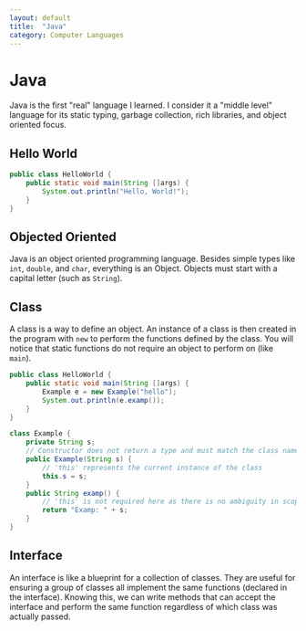 ```yaml
---
layout: default
title:  "Java"
category: Computer Languages
---
```


# Java
Java is the first "real" language I learned. I consider it a "middle
level" language for its static typing, garbage collection, rich
libraries, and object oriented focus.

## Hello World

```java
public class HelloWorld {
    public static void main(String []args) {
        System.out.println("Hello, World!");
    }
}
```

## Objected Oriented
Java is an object oriented programming language. Besides simple
types like `int`, `double`, and `char`, everything is an Object.
Objects must start with a capital letter (such as `String`).

## Class
A class is a way to define an object. An instance of a class is
then created in the program with `new` to perform the functions
defined by the class. You will notice that static functions do not
require an object to perform on (like `main`).

```java
public class HelloWorld {
    public static void main(String []args) {
        Example e = new Example("hello");
        System.out.println(e.examp());
    }
}

class Example {
    private String s;
    // Constructor does not return a type and must match the class name
    public Example(String s) {
        // 'this' represents the current instance of the class
        this.s = s;
    }
    public String examp() {
        // 'this' is not required here as there is no ambiguity in scope
        return "Examp: " + s;
    }
}
```

## Interface
An interface is like a blueprint for a collection of classes. They
are useful for ensuring a group of classes all implement the same
functions (declared in the interface). Knowing this, we can write
methods that can accept the interface and perform the same function
regardless of which class was actually passed.
